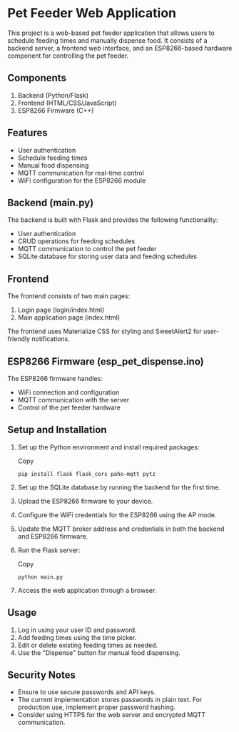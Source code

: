 # Pet Feeder Web Application

This project is a web-based pet feeder application that allows users to schedule feeding times and manually dispense food. It consists of a backend server, a frontend web interface, and an ESP8266-based hardware component for controlling the pet feeder.

## Components

1.  Backend (Python/Flask)
2.  Frontend (HTML/CSS/JavaScript)
3.  ESP8266 Firmware (C++)

## Features

-   User authentication
-   Schedule feeding times
-   Manual food dispensing
-   MQTT communication for real-time control
-   WiFi configuration for the ESP8266 module

## Backend (main.py)

The backend is built with Flask and provides the following functionality:

-   User authentication
-   CRUD operations for feeding schedules
-   MQTT communication to control the pet feeder
-   SQLite database for storing user data and feeding schedules

## Frontend

The frontend consists of two main pages:

1.  Login page (login/index.html)
2.  Main application page (index.html)

The frontend uses Materialize CSS for styling and SweetAlert2 for user-friendly notifications.

## ESP8266 Firmware (esp_pet_dispense.ino)

The ESP8266 firmware handles:

-   WiFi connection and configuration
-   MQTT communication with the server
-   Control of the pet feeder hardware

## Setup and Installation

1.  Set up the Python environment and install required packages:
    
    Copy
    
    `pip install flask flask_cors paho-mqtt pytz`
    
2.  Set up the SQLite database by running the backend for the first time.
3.  Upload the ESP8266 firmware to your device.
4.  Configure the WiFi credentials for the ESP8266 using the AP mode.
5.  Update the MQTT broker address and credentials in both the backend and ESP8266 firmware.
6.  Run the Flask server:
    
    Copy
    
    `python main.py`
    
7.  Access the web application through a browser.

## Usage

1.  Log in using your user ID and password.
2.  Add feeding times using the time picker.
3.  Edit or delete existing feeding times as needed.
4.  Use the "Dispense" button for manual food dispensing.

## Security Notes

-   Ensure to use secure passwords and API keys.
-   The current implementation stores passwords in plain text. For production use, implement proper password hashing.
-   Consider using HTTPS for the web server and encrypted MQTT communication.
